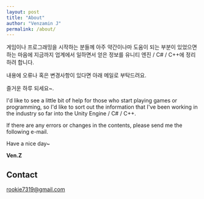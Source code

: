 ```yaml
---
layout: post
title: "About"
author: "Venzamin J"
permalink: /about/
---
```


게임이나 프로그래밍을 시작하는 분들께 아주 약간이나마 도움이 되는 부분이 있었으면 하는 마음에 지금까지 업계에서 일하면서 얻은 정보를 유니티 엔진 / C# / C++에 정리하려 합니다.

내용에 오류나 혹은 변경사항이 있다면 아래 메일로 부탁드려요.

즐거운 하루 되세요~.

I'd like to see a little bit of help for those who start playing games or programming, so I'd like to sort out the information that I've been working in the industry so far into the Unity Engine / C# / C++.

If there are any errors or changes in the contents, please send me the following e-mail.

Have a nice day~

**Ven.Z**


## Contact
rookie7319@gmail.com

